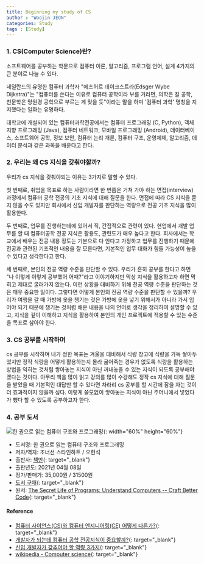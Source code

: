 ```yaml
---
title: Beginning my study of CS
author : "Woojin JEON"
categories: Study
tags : [Study]
---
```


### 1. CS(Computer Science)란?

소프트웨어를 공부하는 학문으로 컴퓨터 이론, 알고리즘, 프로그램 언어, 설계 4가지의 큰 분야로 나눌 수 있다.

네덜란드의 유명한 컴퓨터 과학자 "에츠허르 데이크스트라(Edsger Wybe Dijkstra)"는 "컴퓨터를 쓴다는 이유로 컴퓨터 공학이라 부를 거라면, 의학은 칼 공학, 천문학은 망원경 공학으로 부르는 게 맞을 듯"이라는 말을 하며 '컴퓨터 과학' 명칭을 지지했다는 일화는 유명하다.

대학교에 개설되어 있는 컴퓨터과학전공에서는 컴퓨터 프로그래밍 (C, Python), 객체 지향 프로그래밍 (Java), 컴퓨터 네트워크, 모바일 프로그래밍 (Android), 데이터베이스, 소프트웨어 공학, 정보 보안, 컴퓨터 논리 개론, 컴퓨터 구조, 운영체제, 알고리즘, 데이터 분석과 같은 과목을 배운다고 한다.

### 2. 우리는 왜 CS 지식을 갖춰야할까?

우리가 cs 지식을 갖춰야되는 이유는 3가지로 말할 수 있다.

첫 번째로, 취업을 목표로 하는 사람이라면 한 번쯤은 거쳐 가야 하는 면접(interview) 과정에서 컴퓨터 공학 전공의 기초 지식에 대해 질문을 한다. 면접에 따라 CS 지식을 묻지 않을 수도 있지만 회사에서 신입 개발자를 판단하는 역량으로 전공 기초 지식을 많이 활용한다.

두 번째로, 업무를 진행하는데에 있어서 직, 간접적으로 관련이 있다. 현업에서 개발 업무를 할 때 컴퓨터공학 전공 지식은 활용도, 관련도가 매우 높다고 한다. 회사에서는 학교에서 배우는 전공 내용 정도는 기본으로 다 안다고 가정하고 업무를 진행하기 때문에 전공과 관련된 기초적인 내용을 잘 모른다면, 기본적인 업무 대화가 힘들 가능성이 높을 수 있다고 생각한다고 한다.

세 번째로, 본인의 전공 역량 수준을 판단할 수 있다. 우리가 흔히 공부를 한다고 하면 "나 이렇게 이렇게 공부했어 어때?"라고 이야기하지만 막상 지식을 활용하고자 하면 막히고 제대로 굴러가지 않는다. 이런 상황을 대비하기 위해 전공 역량 수준을 판단하는 것은 매우 중요한 일이다. 그렇다면 어떻게 본인의 전공 역량 수준을 판단할 수 있을까? 우리가 여행을 갈 때 가방에 옷을 챙기는 것은 가방에 옷을 넣기 위해서가 아니라 가서 입어야 되기 때문에 챙기는 것처럼 배운 내용을 나의 언어로 생각을 정리하여 설명할 수 있고, 지식을 깊이 이해하고 지식을 활용하여 본인의 개인 프로젝트에 적용할 수 있는 수준을 목표로 삼아야 한다.

### 3. CS 공부를 시작하며

cs 공부를 시작하며 내가 정한 목표는 겨울을 대비해서 식량 창고에 식량을 가득 쌓아두었지만 정작 식량을 어떻게 활용하는지 몰라 굶어죽는 경우가 없도록 식량을 활용하는 방법을 익히는 것처럼 쌓아놓는 지식이 아닌 꺼내놓을 수 있는 지식이 되도록 공부해야겠다는 것이다. 아무리 책을 많이 읽고 강의를 많이 수강해도 정작 cs 지식에 대해 질문을 받았을 때 기본적인 대답만 할 수 있다면 차라리 cs 공부를 할 시간에 잠을 자는 것이 더 효과적이지 않을까 싶다. 이렇게 쓸모없이 쌓아놓는 지식이 아닌 주머니에서 넣었다가 뺐다 할 수 있도록 공부하고자 한다.

### 4. 공부 도서

![한 권으로 읽는 컴퓨터 구조와 프로그래밍](https://github.com/WoojinJeonkr/WoojinJeonkr.github.io/blob/main/assets/images/post/%ED%95%9C-%EA%B6%8C%EC%9C%BC%EB%A1%9C-%EC%9D%BD%EB%8A%94-%EC%BB%B4%ED%93%A8%ED%84%B0-%EA%B5%AC%EC%A1%B0%EC%99%80-%ED%94%84%EB%A1%9C%EA%B7%B8%EB%9E%98%EB%B0%8D-%ED%91%9C%EC%A7%80.jpg?raw=true){: width="60%" height="60%"}

- 도서명: 한 권으로 읽는 컴퓨터 구조와 프로그래밍
- 저자/역자: 조너선 스타인하트 / 오현석
- 출판사: [책만](https://www.onlybook.co.kr/){: target="_blank"}
- 출판년도: 2021년 04월 08일
- 정가/판매가: 35,000원 / 31500원
- [도서 구매](http://www.yes24.com/product/goods/98997716){: target="_blank"}
- 원서: [The Secret Life of Programs: Understand Computers -- Craft Better Code](http://www.yes24.com/Product/Goods/70886796){: target="_blank"}

#### Reference

- [컴퓨터 사이언스(CS)와 컴퓨터 엔지니어링(CE) 어떻게 다른가?](https://m.blog.naver.com/josephlee54/221332960200){: target="_blank"}
- [개발자가 되는데 컴퓨터 공학 전공지식이 중요할까?](https://seolin.tistory.com/135){: target="_blank"}
- [신입 개발자가 갖추어야 할 역량 3가지](https://techblog.yogiyo.co.kr/%EC%9A%94%EA%B8%B0%EC%9A%94-r-d-center%EC%97%90-%EB%AC%B4%EC%97%87%EC%9D%B4%EB%93%A0-%EB%AC%BC%EC%96%B4%EB%B3%B4%EC%84%B8%EC%9A%94-1-4c7a44af92a9){: target="_blank"}
- [wikipedia - Computer science](https://en.wikipedia.org/wiki/Computer_science){: target="_blank"}
